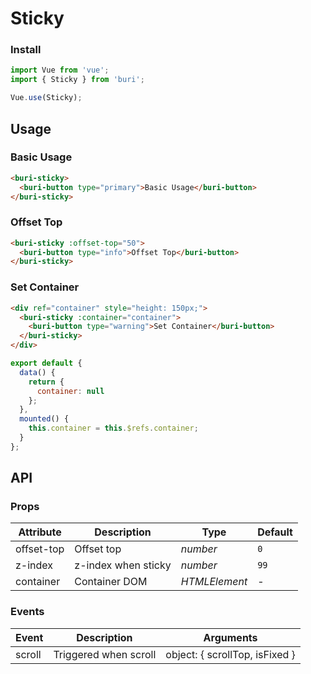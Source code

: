# Sticky

### Install

``` javascript
import Vue from 'vue';
import { Sticky } from 'buri';

Vue.use(Sticky);
```

## Usage

### Basic Usage

```html
<buri-sticky>
  <buri-button type="primary">Basic Usage</buri-button>
</buri-sticky>
```

### Offset Top

```html
<buri-sticky :offset-top="50">
  <buri-button type="info">Offset Top</buri-button>
</buri-sticky>
```

### Set Container

```html
<div ref="container" style="height: 150px;">
  <buri-sticky :container="container">
    <buri-button type="warning">Set Container</buri-button>
  </buri-sticky>
</div>
```

```js
export default {
  data() {
    return {
      container: null
    };
  },
  mounted() {
    this.container = this.$refs.container;
  }
};
```

## API

### Props

| Attribute | Description | Type | Default |
|------|------|------|------|
| offset-top | Offset top | *number* | `0` |
| z-index | z-index when sticky | *number* | `99` |
| container | Container DOM | *HTMLElement* | - |

### Events

| Event | Description | Arguments |
|------|------|------|
| scroll | Triggered when scroll | object: { scrollTop, isFixed } |
